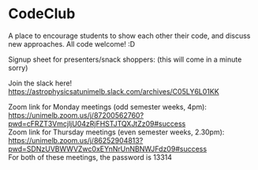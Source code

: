 # CodeClub
 A place to encourage students to show each other their code, and discuss new approaches. All code welcome! :D

Signup sheet for presenters/snack shoppers: (this will come in a minute sorry)

Join the slack here! <https://astrophysicsatunimelb.slack.com/archives/C05LY6L01KK>

Zoom link for Monday meetings (odd semester weeks, 4pm): <https://unimelb.zoom.us/j/87200562760?pwd=cFRZT3VmcjljU04zRjFHSTJTQXJtZz09#success>   
Zoom link for Thursday meetings (even semester weeks, 2.30pm): <https://unimelb.zoom.us/j/86252904813?pwd=SDNzUVBWWVZwc0xEYnNrUnNBNWJFdz09#success>  
For both of these meetings, the password is 13314

